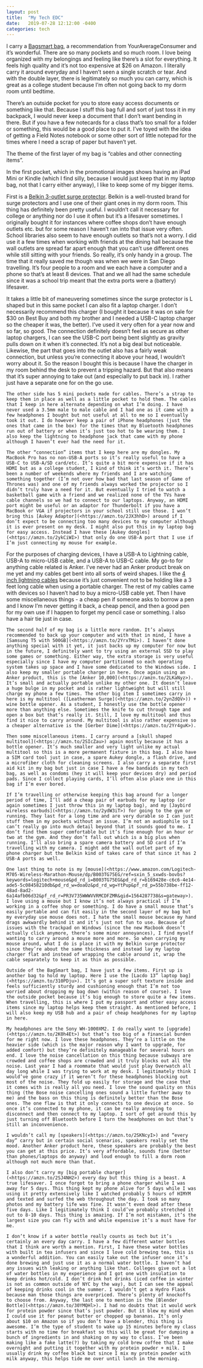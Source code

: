 ```yaml
---
layout: post
title:  "My Tech EDC"
date:   2019-07-28 12:12:00 -0400
categories: tech
---
```


I carry a [Bagsmart bag](<https://amzn.to/2SBVl8l>), a recommendation from YourAverageConsumer and it’s wonderful. There are so many pockets and so much room. I love being organized with my belongings and feeling like there’s a slot for everything. It feels high quality and it’s not too expensive at $26 on Amazon. I literally carry it around everyday and I haven’t seen a single scratch or tear. And with the double layer, there is legitimately so much you can carry, which is great as a college student because I’m often not going back to my dorm room until bedtime.

There’s an outside pocket for you to store easy access documents or something like that. Because I stuff this bag full and sort of just toss it in my backpack, I would never keep a document that I don’t want bending in there. But if you have a few notecards for a class that’s too small for a folder or something, this would be a good place to put it. I’ve toyed with the idea of getting a Field Notes notebook or some other sort of little notepad for the times where I need a scrap of paper but haven’t yet.

The theme of the first layer of my bag is “cables and other connecting items”.

In the first pocket, which in the promotional images shows having an iPad Mini or Kindle (which I find silly, because I would just keep that in my laptop bag, not that I carry either anyway), I like to keep some of my bigger items.

First is a [Belkin 3-outlet surge protector](<https://amzn.to/2JNakte>). Belkin is a well-trusted brand for surge protectors and I use one of their giant ones in my dorm room. This thing has definitely been pretty useful. I wouldn’t call it necessary for college or anything nor do I use it often but it’s a lifesaver sometimes. I originally bought it for instances where coffee shops don’t have enough outlets etc. but for some reason I haven’t ran into that issue very often. School libraries also seem to have enough outlets so that’s not a worry. I did use it a few times when working with friends at the dining hall because the wall outlets are spread far apart enough that you can’t use different ones while still sitting with your friends. So really, it’s only handy in a group. The time that it really saved me though was when we were in San Diego travelling. It’s four people to a room and we each have a computer and a phone so that’s at least 8 devices. That and we all had the same schedule since it was a school trip meant that the extra ports were a (battery) lifesaver.

It takes a little bit of maneuvering sometimes since the surge protector is L shaped but in this same pocket I can also fit a laptop charger. I don’t necessarily recommend this charger (I bought it because it was on sale for $30 on Best Buy and both my brother and I needed a USB-C laptop charger so the cheaper it was, the better). I’ve used it very often for a year now and so far, so good. The connection definitely doesn’t feel as secure as other laptop chargers, I can see the USB-C port being bent slightly as gravity pulls down on it when it’s connected. It’s not a big deal but noticeable. Likewise, the part that goes into the outlet also has a fairly weak connection, but unless you’re connecting it above your head, I wouldn’t worry about it. So the reason I bought this is because I have the charger in my room behind the desk to prevent a tripping hazard. But that also means that it’s super annoying to take out (and especially to put back in). I rather just have a separate one for on the go use.

	The other side has 5 mini pockets made for cables. There’s a strap to keep them in place as well as a little pocket to hold them. The cables that I keep in here alternate depending on what I’m doing. I have never used a 3.5mm male to male cable and I had one as it came with a few headphones I bought but not useful at all to me so I eventually took it out. I do however keep a pair of iPhone headphones (just the ones that came in the box) for the times that my Bluetooth headphones run out of battery or when it’s just too hot to be wearing them. I also keep the lightning to headphone jack that came with my phone although I haven’t ever had the need for it.

	The other “connection” items that I keep here are my dongles. My MacBook Pro has no non-USB-A ports so it’s really useful to have a USB-C to USB-A/SD card/etc. It’s quite a bit more expensive if it has HDMI but as a college student, I kind of think it’s worth it. There’s been a number of weekends where my friends and I are watching something together (I’m not over how bad that last season of Game of Thrones was) and one of my friends always worked the projector so I didn’t truly have a need for it. But eventually I tried to watch a basketball game with a friend and we realized none of the TVs have cable channels so we had to connect to our laptops. Anyway, an HDMI port might be useful or an adaptor for Thunderbolt if you have a MacBook or VGA if projectors in your school still use those. I won’t bring this [Aukey Adaptor](<https://amzn.to/2JX3hhD>) around if I don’t expect to be connecting too many devices to my computer although it is ever present on my desk. I might also put this in my laptop bag for easy access. Instead I have these [Aukey dongles](<https://amzn.to/2ykCiWI>) that only do one USB-A port that I use if I’m just connecting my mouse for example.

For the purposes of charging devices, I have a USB-A to Lightning cable, USB-A to micro-USB cable, and a USB-A to USB-C cable. My go-to for anything cable related is Anker. I’ve never had an Anker product break on me yet and my cables get bent into all sorts of weird shapes. I like the [4 inch lightning cables](<https://amzn.to/2STDoT7>) because it’s just convenient not to be holding like a 3 feet long cable when using a portable charger. The rest of my cables came with devices so I haven’t had to buy a micro-USB cable yet. Then I have some miscellaneous things - a cheap pen if someone asks to borrow a pen and I know I’m never getting it back, a cheap pencil, and then a good pen for my own use if I happen to forget my pencil case or something. I also have a hair tie just in case.

	The second half of my bag is a little more random. It’s always recommended to back up your computer and with that in mind, I have a [Samsung T5 with 500GB](<https://amzn.to/2YrxTMi>). I haven’t done anything special with it yet, it just backs up my computer for now but in the future, I definitely want to try using an external SSD to play some games or something. Either way, the extra storage is very useful especially since I have my computer partitioned so each operating system takes up space and I have some dedicated to the Windows side. I also keep my smaller portable charger in here. Once again using an Anker product, this is the [Anker 10,000](<https://amzn.to/2LKaNyz>). It’s small and actually portable unlike my other one. It doesn’t leave a huge bulge in my pocket and is rather lightweight but will still charge my phone a few times. The other big item I sometimes carry in here is my multitool ([Leatherman Surge](<https://amzn.to/2ynZdQV>)) + wine bottle opener. As a student, I honestly use the bottle opener more than anything else. Sometimes the knife to cut through tape and open a box but that’s really it. Still, I love my multitool and thus find it nice to carry around. My multitool is also rather expensive so a cheaper alternative is the [Gerber Dime](<https://amzn.to/2Yr4guK>).

	Then some miscellaneous items. I carry around a [skull shaped multitool](<https://amzn.to/2SIcZau>) again mostly because it has a bottle opener. It’s much smaller and very light unlike my actual multitool so this is a more permanent fixture in this bag. I also have a SIM card tool just in case, a spare Aukey dongle, a flash drive, and a microfiber cloth for cleaning screens. I also carry a separate first aid kit in my bag but just in case I have a few bandaids in my tech bag, as well as condoms (hey it will keep your devices dry) and period pads. Since I collect playing cards, I’ll often also place one in this bag if I’m ever bored.

	If I’m travelling or otherwise keeping this bag around for a longer period of time, I’ll add a cheap pair of earbuds for my laptop (or again sometimes I just throw this in my laptop bag), and my [Jaybird wireless earbuds](<https://amzn.to/2ydW3iT>) for going to the gym or running. They last for a long time and are very durable so I can just stuff them in my pockets without an issue. I’m not an audiophile so I can’t really go into much detail beyond that it sounds good to me. I don’t find them super comfortable but it’s fine enough for an hour or two at the gym. And they don’t fall out which is a big plus when running. I’ll also bring a spare camera battery and SD card if I’m travelling with my camera. I might add the wall outlet part of my phone charger but the Belkin kind of takes care of that since it has 2 USB-A ports as well.

	One last thing to note is my [mouse](<https://www.amazon.com/Logitech-M705-Wireless-Marathon-Mouse/dp/B003TG75EG/ref=sxin_5_sxwds-bovbs?keywords=logitech+mouse&pd_rd_i=B003TG75EG&pd_rd_r=b169428e-c6c6-4e14-ade5-5c08458210db&pd_rd_w=doaOz&pd_rd_wg=YtPup&pf_rd_p=55b738be-ff12-48ad-8ad2-6a14afb06d32&pf_rd_r=PR3V735WWWVVRMCDFZMR&qid=1564287738&s=gateway>). I love using a mouse but I know it’s not always practical if I’m working in a coffee shop or something. I do have a small mouse that’s easily portable and can fit easily in the second layer of my bag but my everyday use mouse does not. I hate the small mouse because my hand drags awkwardly behind it and it’s just not fun to use. Because of issues with the trackpad on Windows (since the new Macbook doesn’t actually click anymore, there’s some minor annoyances), I find myself wanting to carry around a mouse more and more. So when carrying my mouse around, what I do is place it with my Belkin surge protector since they’re about the same thickness and instead lay my laptop charger flat and instead of wrapping the cable around it, wrap the cable separately to keep it as thin as possible.

	Outside of the BagSmart bag, I have just a few items. First up is another bag to hold my laptop. Here I use the [Lacdo 13” laptop bag](<https://amzn.to/310PDju>). It’s got a super soft texture inside and feels sufficiently sturdy and cushioning enough that I’m not too worried about dropping my bag down (within reason of course). I love the outside pocket because it’s big enough to store quite a few items. When travelling, this is where I put my passport and other easy access items since my laptop helps keep them straight. As mentioned before, I will also keep my USB hub and a pair of cheap headphones for my laptop in here.

	My headphones are the Sony WH-1000XM2. I do really want to [upgrade](<https://amzn.to/2K0h4Et>) but that’s too big of a financial burden for me right now. I love these headphones. They’re a little on the heavier side (which is the major reason why I want to upgrade, for added comfort) but they’re definitely manageable for several hours on end. I love the noise cancellation on this thing because subways are crowded and coffee shops are crowded and it truly blocks out all the noise. Last year I had a roommate that would just play Overwatch all day long while I was trying to work at my desk. I legitimately think I would’ve gone crazy if it weren’t for these headphones blocking out most of the noise. They fold up easily for storage and the case that it comes with is really all you need. I love the sound quality on this thing (the Bose noise cancelling ones sound a little further away to me) and the bass on this thing is definitely better than the Bose ones. The one flaw is that it only connects to one device at once. So once it’s connected to my phone, it can be really annoying to disconnect and then connect to my laptop. I sort of get around this by just turning off Bluetooth before I turn the headphones on but that’s still an inconvenience.

	I wouldn’t call my [speakers](<https://amzn.to/2SKNcyI>) and “every day” carry but in certain social scenarios, speakers really set the mood. Another Anker product here, these speakers are probably the best you can get at this price. It’s very affordable, sounds fine (better than phones/laptops do anyway) and loud enough to fill a dorm room although not much more than that.

	I also don’t carry my [big portable charger](<https://amzn.to/2SJ4NH2>) every day but this thing is a beast. A true lifesaver. I once forgot to bring a phone charger while I was away for 5 days. This thing kept my phone alive for 5 days while I was using it pretty extensively like I watched probably 5 hours of HIMYM and texted and surfed the web throughout the day. I took so many photos and my battery life was fine. It wasn’t even dead after these five days. Like I legitimately think I could’ve probably stretched it out to 8-10 days. This thing is amazing. If I’m not mistaken, it’s the largest size you can fly with and while expensive it’s a must have for me.

	I don’t know if a water bottle really counts as tech but it’s certainly an every day carry. I have a few different water bottles that I think are worth a mention. First, I have these water bottles with built in tea infusers and since I love cold brewing tea, this is a wonderful addition. You can easily take out the infuser once it’s done brewing and just use it as a normal water bottle. I haven’t had any issues with leaking or anything like that. Colleges give out a lot of water bottles in my experience and I got one with insulation to keep drinks hot/cold. I don’t drink hot drinks (iced coffee in winter is not as common outside of NYC by the way), but I can see the appeal of keeping drinks cool in the summer. I wouldn’t get a Hydro Flask because man those things are overpriced. There’s plenty of knockoffs to choose from. Anyway, the last one to mention is the [Blender Bottle](<https://amzn.to/30YMQHl>). I had no doubts that it would work for protein powder since that’s just powder. But it blew my mind when I could use it for peanut butter or chopped up bananas. It’s only about $10 on Amazon so if you don’t have a blender, this thing is awesome. I’m the type of student to wake up 15 minutes before my class starts with no time for breakfast so this will be great for dumping a bunch of ingredients in and shaking on my way to class. I’ve been making like a fake latte(?) by taking my cold brew coffee that I make overnight and putting it together with my protein powder + milk. I usually drink my coffee black but since I mix my protein powder with milk anyway, this helps tide me over until lunch in the morning.
